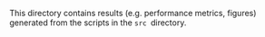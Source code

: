 This directory contains results (e.g. performance metrics, figures) generated from the scripts in the `src `directory.
